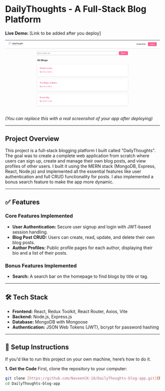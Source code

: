# DailyThoughts - A Full-Stack Blog Platform

**Live Demo:** [Link to be added after you deploy]

![Screenshot of the DailyThoughts homepage](https://github.com/NaveenCK-10/DailyThoughts-blog-app/blob/main/Screenshot%202025-09-21%20214221.png)
*(You can replace this with a real screenshot of your app after deploying)*

---
## Project Overview

This project is a full-stack blogging platform I built called "DailyThoughts". The goal was to create a complete web application from scratch where users can sign up, create and manage their own blog posts, and view profiles of other users. I built it using the MERN stack (MongoDB, Express, React, Node.js) and implemented all the essential features like user authentication and full CRUD functionality for posts. I also implemented a bonus search feature to make the app more dynamic.

---
## ✅ Features

### Core Features Implemented
- **User Authentication:** Secure user signup and login with JWT-based session handling.
- **Blog Post CRUD:** Users can create, read, update, and delete their own blog posts.
- **Author Profiles:** Public profile pages for each author, displaying their bio and a list of their posts.

### Bonus Features Implemented
- **Search:** A search bar on the homepage to find blogs by title or tag.

---
## 🛠️ Tech Stack

- **Frontend:** React, Redux Toolkit, React Router, Axios, Vite
- **Backend:** Node.js, Express.js
- **Database:** MongoDB with Mongoose
- **Authentication:** JSON Web Tokens (JWT), bcrypt for password hashing

---
## 🚀 Setup Instructions

If you'd like to run this project on your own machine, here’s how to do it.

**1. Get the Code**
First, clone the repository to your computer:
```bash
git clone [https://github.com/NaveenCK-10/DailyThoughts-blog-app.git](https://github.com/NaveenCK-10/DailyThoughts-blog-app.git)
cd DailyThoughts-blog-app

